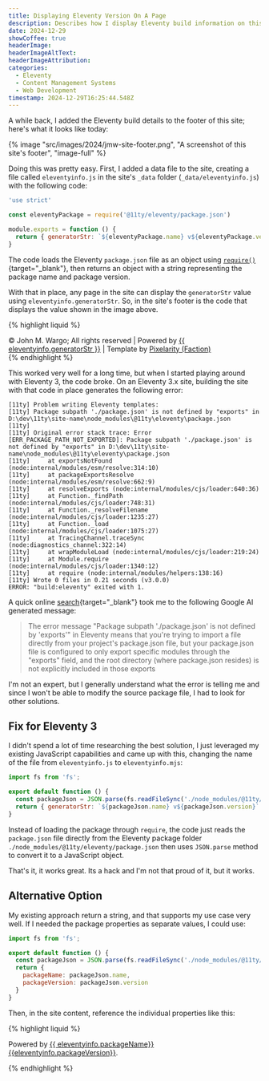 ```yaml
---
title: Displaying Eleventy Version On A Page
description: Describes how I display Eleventy build information on this site and how I had to change the process for Eleventy 3.0.
date: 2024-12-29
showCoffee: true
headerImage: 
headerImageAltText: 
headerImageAttribution: 
categories:
  - Eleventy
  - Content Management Systems
  - Web Development
timestamp: 2024-12-29T16:25:44.548Z
---
```


A while back, I added the Eleventy build details to the footer of this site; here's what it looks like today:

{% image "src/images/2024/jmw-site-footer.png", "A screenshot of this site's footer", "image-full" %}

Doing this was pretty easy. First, I added a data file to the site, creating a file called `eleventyinfo.js` in the site's `_data` folder (`_data/eleventyinfo.js`) with the following code:

```js
'use strict'

const eleventyPackage = require('@11ty/eleventy/package.json')

module.exports = function () {
  return { generatorStr: `${eleventyPackage.name} v${eleventyPackage.version}` }
}
```

The code loads the Eleventy `package.json` file as an object using [`require()`](https://nodejs.org/api/modules.html#requireid){target="_blank"}, then returns an object with a string representing the package name and package version. 

With that in place, any page in the site can display the `generatorStr` value using `eleventyinfo.generatorStr`. So, in the site's footer is the code that displays the value shown in the image above.

{% highlight liquid %}
 <footer id="footer">
  <div class="copyright">
    &copy; John M. Wargo; All rights reserved | Powered by <a href="https://www.11ty.dev/" target="_blank">{{ eleventyinfo.generatorStr }}</a> | Template by <a href="https://pixelarity.com/" target="_blank">Pixelarity (Faction)</a>
  </div>
</footer>
{% endhighlight %}

This worked very well for a long time, but when I started playing around with Eleventy 3, the code broke. On an Eleventy 3.x site, building the site with that code in place generates the following error:

```text
[11ty] Problem writing Eleventy templates:
[11ty] Package subpath './package.json' is not defined by "exports" in D:\dev\11ty\site-name\node_modules\@11ty\eleventy\package.json
[11ty]
[11ty] Original error stack trace: Error [ERR_PACKAGE_PATH_NOT_EXPORTED]: Package subpath './package.json' is not defined by "exports" in D:\dev\11ty\site-name\node_modules\@11ty\eleventy\package.json
[11ty]     at exportsNotFound (node:internal/modules/esm/resolve:314:10)
[11ty]     at packageExportsResolve (node:internal/modules/esm/resolve:662:9)
[11ty]     at resolveExports (node:internal/modules/cjs/loader:640:36)
[11ty]     at Function._findPath (node:internal/modules/cjs/loader:748:31)
[11ty]     at Function._resolveFilename (node:internal/modules/cjs/loader:1235:27)
[11ty]     at Function._load (node:internal/modules/cjs/loader:1075:27)
[11ty]     at TracingChannel.traceSync (node:diagnostics_channel:322:14)
[11ty]     at wrapModuleLoad (node:internal/modules/cjs/loader:219:24)
[11ty]     at Module.require (node:internal/modules/cjs/loader:1340:12)
[11ty]     at require (node:internal/modules/helpers:138:16)
[11ty] Wrote 0 files in 0.21 seconds (v3.0.0)
ERROR: "build:eleventy" exited with 1.
```

A quick online [search](https://www.google.com/search?q=eleventy+%22Package+subpath+%27.%2Fpackage.json%27+is+not+defined+by+%22exports%22%22&oq=eleventy+%22Package+subpath+%27.%2Fpackage.json%27+is+not+defined+by+%22exports%22%22&gs_lcrp=EgZjaHJvbWUqBggAEEUYOzIGCAAQRRg7MgcIARAhGI8CMgcIAhAhGI8C0gEIMzE1OWowajmoAgCwAgE&sourceid=chrome&ie=UTF-8){target="_blank"} took me to the following Google AI generated message:

> The error message "Package subpath './package.json' is not defined by 'exports'" in Eleventy means that you're trying to import a file directly from your project's package.json file, but your package.json file is configured to only export specific modules through the "exports" field, and the root directory (where package.json resides) is not explicitly included in those exports

I'm not an expert, but I generally understand what the error is telling me and since I won't be able to modify the source package file, I had to look for other solutions.

## Fix for Eleventy 3

I didn't spend a lot of time researching the best solution, I just leveraged my existing JavaScript capabilities and came up with this, changing the name of the file from `eleventyinfo.js` to `eleventyinfo.mjs`:

```js
import fs from 'fs';

export default function () {
  const packageJson = JSON.parse(fs.readFileSync('./node_modules/@11ty/eleventy/package.json', 'utf8'));
  return { generatorStr: `${packageJson.name} v${packageJson.version}` }
}
```

Instead of loading the package through `require`, the code just reads the `package.json` file directly from the Eleventy package folder `./node_modules/@11ty/eleventy/package.json` then uses `JSON.parse` method to convert it to a JavaScript object.

That's it, it works great. Its a hack and I'm not that proud of it, but it works. 

## Alternative Option

My existing approach return a string, and that supports my use case very well. If I needed the package properties as separate values, I could use:

```js
import fs from 'fs';

export default function () {
  const packageJson = JSON.parse(fs.readFileSync('./node_modules/@11ty/eleventy/package.json', 'utf8'));
  return { 
    packageName: packageJson.name, 
    packageVersion: packageJson.version 
  }
}
```

Then, in the site content, reference the individual properties like this:

{% highlight liquid %}
<p class="copyright">Powered by <a href="https://www.11ty.dev/" target="_blank" >{{ eleventyinfo.packageName}} {{eleventyinfo.packageVersion}}</a>.</p>
{% endhighlight %}
